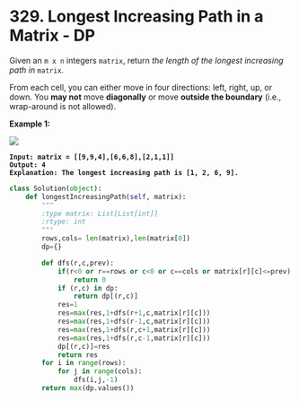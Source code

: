 # 329. Longest Increasing Path in a Matrix - DP

Given an `m x n` integers `matrix`, return _the length of the longest increasing path in_ `matrix`.

From each cell, you can either move in four directions: left, right, up, or down. You **may not** move **diagonally** or move **outside the boundary** (i.e., wrap-around is not allowed).

&#x20;

**Example 1:**

![](https://assets.leetcode.com/uploads/2021/01/05/grid1.jpg)

<pre><code><strong>Input: matrix = [[9,9,4],[6,6,8],[2,1,1]]
</strong><strong>Output: 4
</strong><strong>Explanation: The longest increasing path is [1, 2, 6, 9].
</strong></code></pre>

```python
class Solution(object):
    def longestIncreasingPath(self, matrix):
        """
        :type matrix: List[List[int]]
        :rtype: int
        """
        rows,cols= len(matrix),len(matrix[0])
        dp={}

        def dfs(r,c,prev):
            if(r<0 or r==rows or c<0 or c==cols or matrix[r][c]<=prev):
                return 0
            if (r,c) in dp:
                return dp[(r,c)]
            res=1
            res=max(res,1+dfs(r+1,c,matrix[r][c]))
            res=max(res,1+dfs(r-1,c,matrix[r][c]))
            res=max(res,1+dfs(r,c+1,matrix[r][c]))
            res=max(res,1+dfs(r,c-1,matrix[r][c]))
            dp[(r,c)]=res
            return res
        for i in range(rows):
            for j in range(cols):
                dfs(i,j,-1)
        return max(dp.values())
```
